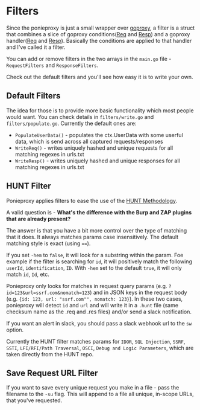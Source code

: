 # Filters
Since the ponieproxy is just a small wrapper over [goproxy](https://github.com/elazarl/goproxy), a filter is a struct that combines a slice of goproxy conditions([Req](https://godoc.org/gopkg.in/elazarl/goproxy.v1#ReqCondition) and [Resp](https://godoc.org/gopkg.in/elazarl/goproxy.v1#RespCondition)) and a goproxy handler([Req](https://godoc.org/gopkg.in/elazarl/goproxy.v1#FuncReqHandler) and [Resp](https://godoc.org/gopkg.in/elazarl/goproxy.v1#FuncRespHandler)). Basically the conditions are applied to that handler and I've called it a filter.

You can add or remove filters in the two arrays in the `main.go` file - `RequestFilters` and `ResponseFilters`.

Check out the default filters and you'll see how easy it is to write your own.

## Default Filters
The idea for those is to provide more basic functionality which most people would want.
You can check details in `filters/write.go` and `filters/populate.go`. Currently the default ones are:

- `PopulateUserData()` - populates the ctx.UserData with some userful data, which is send across all captured requests/responses
- `WriteReq()` - writes uniquely hashed and unique requests for all matching regexes in urls.txt
- `WriteResp()` - writes uniquely hashed and unique responses for all matching regexes in urls.txt

## HUNT Filter
Ponieproxy applies filters to ease the use of the [HUNT Methodology](https://github.com/bugcrowd/HUNT).

A valid question is - **What's the difference with the Burp and ZAP plugins that are already present?**

The answer is that you have a bit more control over the type of matching that it does. It always matches params case insensitively. The default matching style is exact (using `==`). 

If you set `-hem` to `false`, it will look for a substring within the param. Foe example if the filter is searching for `id`, it will positively match the following `userId`, `identification`, `ID`. With `-hem` set to the default `true`, it will only match `id`, `Id`, etc.

Ponieproxy only looks for matches in request query params (e.g. `?id=123&url=ssrf.com&nomatch=123`) and in JSON keys in the request body (e.g. `{id: 123, url: "ssrf.com"", nomatch: 123}`). In these two cases, ponieproxy will detect `id` and `url` and will write it in a `.hunt` file (same checksum name as the .req and .res files) and/or send a slack notification.

If you want an alert in slack, you should pass a slack webhook url to the `sw` option.

Currently the HUNT filter matches params for `IDOR`, `SQL Injection`, `SSRF`, `SSTI`, `LFI/RFI/Path Traversal`, `OSCI`, `Debug and Logic Parameters`, which are taken directly from the HUNT repo.

## Save Request URL Filter
If you want to save every unique request you make in a file - pass the filename to the `-su` flag. This will append to a file all unique, in-scope URLs, that you've requested.
